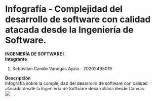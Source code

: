 # Infografía - Complejidad del desarrollo de software con calidad atacada desde la Ingeniería de Software.
<b>INGENIERÍA DE SOFTWARE I</b>
<br>
<b>Integrante</b>
<ol>
  <li>Sebastian Camilo Vanegas Ayala - 20202495019</li>
</ol>
<b>Descripción</b>
<br>
Infografía sobre la complejidad del desarrollo de software con calidad atacada desde la Ingeniería de Software desarrollada desde Canvas.
<br>
<img src="RelacionesInformaticaDisciplinas.png">
